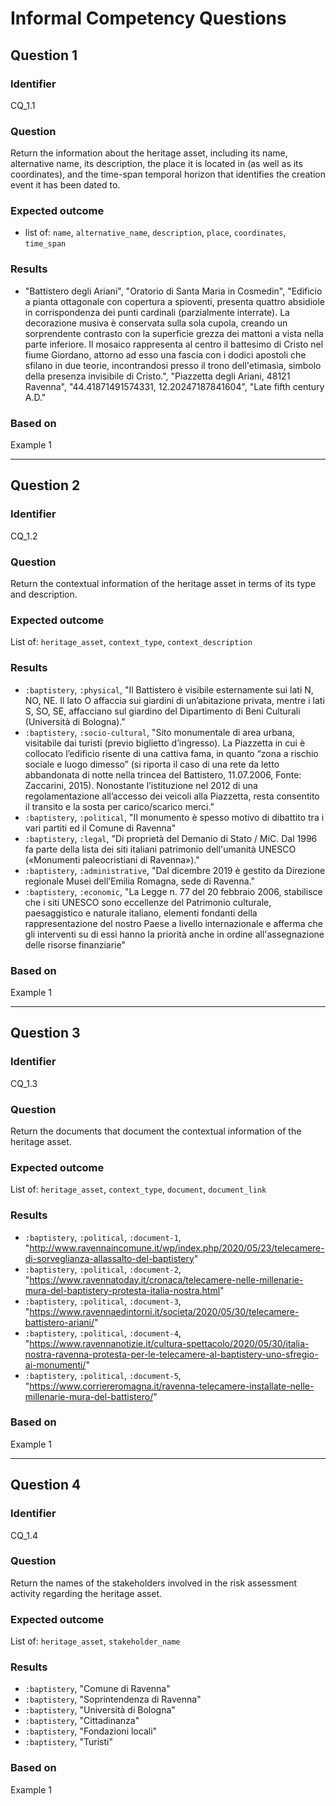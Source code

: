 # Informal Competency Questions
## Question 1

### Identifier
CQ_1.1

### Question
Return the information about the heritage asset, including its name, alternative name, its description, the place it is located in (as well as its coordinates), and the time-span temporal horizon that identifies the creation event it has been dated to.

### Expected outcome
* list of: `name`, `alternative_name`, `description`, `place`, `coordinates`, `time_span`

### Results
* "Battistero degli Ariani", "Oratorio di Santa Maria in Cosmedin", "Edificio a pianta ottagonale con copertura a spioventi, presenta quattro absidiole in corrispondenza dei punti cardinali (parzialmente interrate). La decorazione musiva è conservata sulla sola cupola, creando un sorprendente contrasto con la superficie grezza dei mattoni a vista nella parte inferiore. Il mosaico rappresenta al centro il battesimo di Cristo nel fiume Giordano, attorno ad esso una fascia con i dodici apostoli che sfilano in due teorie, incontrandosi presso il trono dell'etimasìa, simbolo della presenza invisibile di Cristo.", "Piazzetta degli Ariani, 48121 Ravenna", "44.41871491574331, 12.20247187841604", "Late fifth century A.D."

### Based on
Example 1

***

## Question 2

### Identifier
CQ_1.2

### Question
Return the contextual information of the heritage asset in terms of its type and description.

### Expected outcome
List of: `heritage_asset`, `context_type`, `context_description`

### Results
* `:baptistery`, `:physical`, "Il Battistero è visibile esternamente sui lati N, NO, NE. Il lato O affaccia sui giardini di un’abitazione privata, mentre i lati S, SO, SE, affacciano sul giardino del Dipartimento di Beni Culturali (Università di Bologna)."
* `:baptistery`, `:socio-cultural`, "Sito monumentale di area urbana, visitabile dai turisti (previo biglietto d’ingresso). La Piazzetta in cui è collocato l’edificio risente di una cattiva fama, in quanto “zona a rischio sociale e luogo dimesso” (si riporta il caso di una rete da letto abbandonata di notte nella trincea del Battistero, 11.07.2006, Fonte: Zaccarini, 2015). Nonostante l’istituzione nel 2012 di una regolamentazione all’accesso dei veicoli alla Piazzetta, resta consentito il transito e la sosta per carico/scarico merci."
* `:baptistery`, `:political`, "Il monumento è spesso motivo di dibattito tra i vari partiti ed il Comune di Ravenna"
* `:baptistery`, `:legal`, "Di proprietà del Demanio di Stato / MiC. Dal 1996 fa parte della lista dei siti italiani patrimonio dell'umanità UNESCO («Monumenti paleocristiani di Ravenna»)."
* `:baptistery`, `:administrative`, "Dal dicembre 2019 è gestito da Direzione regionale Musei dell’Emilia Romagna, sede di Ravenna."
* `:baptistery`, `:economic`, "La Legge n. 77 del 20 febbraio 2006, stabilisce che i siti UNESCO sono eccellenze del Patrimonio culturale, paesaggistico e naturale italiano, elementi fondanti della rappresentazione del nostro Paese a livello internazionale e afferma che gli interventi su di essi hanno la priorità anche in ordine all'assegnazione delle risorse finanziarie"

### Based on
Example 1

***

## Question 3

### Identifier
CQ_1.3

### Question
Return the documents that document the contextual information of the heritage asset.

### Expected outcome
List of: `heritage_asset`, `context_type`, `document`, `document_link`

### Results
* `:baptistery`, `:political`, `:document-1`, "http://www.ravennaincomune.it/wp/index.php/2020/05/23/telecamere-di-sorveglianza-allassalto-del-baptistery"
* `:baptistery`, `:political`, `:document-2`, "https://www.ravennatoday.it/cronaca/telecamere-nelle-millenarie-mura-del-baptistery-protesta-italia-nostra.html"
* `:baptistery`, `:political`, `:document-3`, "https://www.ravennaedintorni.it/societa/2020/05/30/telecamere-battistero-ariani/"
* `:baptistery`, `:political`, `:document-4`, "https://www.ravennanotizie.it/cultura-spettacolo/2020/05/30/italia-nostra-ravenna-protesta-per-le-telecamere-al-baptistery-uno-sfregio-ai-monumenti/"
* `:baptistery`, `:political`, `:document-5`, "https://www.corriereromagna.it/ravenna-telecamere-installate-nelle-millenarie-mura-del-battistero/"

### Based on
Example 1

***

## Question 4

### Identifier
CQ_1.4

### Question
Return the names of the stakeholders involved in the risk assessment activity regarding the heritage asset.

### Expected outcome
List of: `heritage_asset`, `stakeholder_name`

### Results
* `:baptistery`, "Comune di Ravenna"
* `:baptistery`, "Soprintendenza di Ravenna"
* `:baptistery`, "Università di Bologna"
* `:baptistery`, "Cittadinanza"
* `:baptistery`, "Fondazioni locali"
* `:baptistery`, "Turisti"

### Based on
Example 1